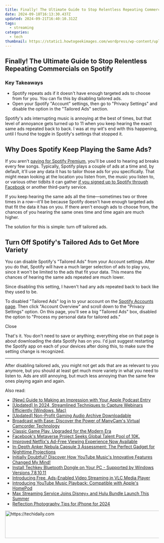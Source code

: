 ```yaml
---
title: Finally! The Ultimate Guide to Stop Relentless Repeating Commercials on Spotify
date: 2024-09-18T16:13:30.437Z
updated: 2024-09-21T16:40:10.312Z
tags:
  - streaming
categories:
  - tech
thumbnail: https://static1.howtogeekimages.com/wordpress/wp-content/uploads/2024/07/spotify-screen-with-some-ads.jpg
---
```


## Finally! The Ultimate Guide to Stop Relentless Repeating Commercials on Spotify

### Key Takeaways

* Spotify repeats ads if it doesn't have enough targeted ads to choose from for you. You can fix this by disabling tailored ads.
* Open your Spotify "Account" settings, then go to "Privacy Settings" and disable the option in the "Tailored Ads" section.

 Spotify's ads interrupting music is annoying at the best of times, but that level of annoyance gets turned up to 11 when you keep hearing the exact same ads repeated back to back. I was at my wit's end with this happening, until I found the toggle in Spotify's settings that stopped it.

##  Why Does Spotify Keep Playing the Same Ads?

 If you aren't [paying for Spotify Premium](https://twitter-videos.techidaily.com/new-in-2024-digital-drama-videoviral-sagas-unfold-online/), you'll be used to hearing ad breaks every few songs. Typically, Spotify plays a couple of ads at a time and, by default, it'll use any data it has to tailor those ads for you specifically. That might mean looking at the location you listen from, the music you listen to, or various other tidbits it can gather [if you signed up to Spotify through Facebook](https://win11.techidaily.com/resolving-msresourceappname-text-glitch-window11-edition/) or another third-party service.

 If you keep hearing the same ads all the time—sometimes two or three times in a row—it'll be because Spotify doesn't have enough targeted ads that fit the data it has on you. If there aren't enough ads to choose from, the chances of you hearing the same ones time and time again are much higher.

 The solution for this is simple: turn off tailored ads.

##  Turn Off Spotify's Tailored Ads to Get More Variety

 You can disable Spotify's "Tailored Ads" from your Account settings. After you do that, Spotify will have a much larger selection of ads to play you, since it won't be limited to the ads that fit your data. This means the chances of hearing the same ads repeated are much lower.

 Since disabling this setting, I haven't had any ads repeated back to back like they used to be.

 To disabled "Tailored Ads" log in to your account on the [Spotify Accounts page](https://accounts.spotify.com/). Then click "Account Overview" and scroll down to the "Privacy Settings" option. On this page, you'll see a big "Tailored Ads" box, disabled the option to "Process my personal data for tailored ads."

Close 

 That's it. You don't need to save or anything; everything else on that page is about downloading the data Spotify has on you. I'd just suggest restarting the Spotify app on each of your devices after doing this, to make sure the setting change is recognized.

---

 After disabling tailored ads, you might not get ads that are as relevant to you anymore, but you should at least get much more variety in what you need to listen to. Ads are still annoying, but much less annoying than the same few ones playing again and again.

<ins class="adsbygoogle"
     style="display:block"
     data-ad-format="autorelaxed"
     data-ad-client="ca-pub-7571918770474297"
     data-ad-slot="1223367746"></ins>

<ins class="adsbygoogle"
     style="display:block"
     data-ad-client="ca-pub-7571918770474297"
     data-ad-slot="8358498916"
     data-ad-format="auto"
     data-full-width-responsive="true"></ins>

<span class="atpl-alsoreadstyle">Also read:</span>
<div><ul>
<li><a href="https://some-knowledge.techidaily.com/new-guide-to-making-an-impression-with-your-apple-podcast-entry/"><u>[New] Guide to Making an Impression with Your Apple Podcast Entry</u></a></li>
<li><a href="https://screen-recording.techidaily.com/updated-in-2024-streamlined-techniques-to-capture-webinars-efficiently-windows-mac/"><u>[Updated] In 2024, Streamlined Techniques to Capture Webinars Efficiently (Windows, Mac)</u></a></li>
<li><a href="https://extra-skills.techidaily.com/updated-non-profit-gaming-audio-archive-downloadable/"><u>[Updated] Non-Profit Gaming Audio Archive Downloadable</u></a></li>
<li><a href="https://vp-tips.techidaily.com/broadcast-with-ease-discover-the-power-of-manycams-virtual-camcorder-technology/"><u>Broadcast with Ease: Discover the Power of ManyCam's Virtual Camcorder Technology</u></a></li>
<li><a href="https://games-able.techidaily.com/classic-game-play-upgraded-for-the-modern-era/"><u>Classic Game Play, Upgraded for the Modern Era</u></a></li>
<li><a href="https://facebook.techidaily.com/facebooks-metaverse-project-seeks-global-talent-pool-of-10k/"><u>Facebook's Metaverse Project Seeks Global Talent Pool of 10K.</u></a></li>
<li><a href="https://media-tips.techidaily.com/improved-netflixs-ad-free-viewing-experience-now-available/"><u>Improved Netflix's Ad-Free Viewing Experience Now Available</u></a></li>
<li><a href="https://media-tips.techidaily.com/in-depth-anker-nebula-capsule-3-assessment-the-perfect-gadget-for-nighttime-projections/"><u>In-Depth Anker Nebula Capsule 3 Assessment: The Perfect Gadget for Nighttime Projections</u></a></li>
<li><a href="https://media-tips.techidaily.com/initially-doubtful-discover-how-youtube-musics-innovative-features-changed-my-mind/"><u>Initially Doubtful? Discover How YouTube Music's Innovative Features Changed My Mind!</u></a></li>
<li><a href="https://hardware-updates.techidaily.com/install-techkey-bluetooth-dongle-on-your-pc-supported-by-windows-versions-781011/"><u>Install Techkey Bluetooth Dongle on Your PC - Supported by Windows Versions 7,8,10,11</u></a></li>
<li><a href="https://media-tips.techidaily.com/introducing-free-ads-enabled-video-streaming-in-vlc-media-player/"><u>Introducing Free, Ads-Enabled Video Streaming in VLC Media Player</u></a></li>
<li><a href="https://media-tips.techidaily.com/introducing-youtube-music-playback-compatible-with-apples-homepod/"><u>Introducing YouTube Music Playback: Compatible with Apple's HomePod</u></a></li>
<li><a href="https://media-tips.techidaily.com/max-streaming-service-joins-disneyplus-and-hulu-bundle-launch-this-summer/"><u>Max Streaming Service Joins Disney+ and Hulu Bundle Launch This Summer</u></a></li>
<li><a href="https://extra-guidance.techidaily.com/reflection-photography-tips-for-iphone-for-2024/"><u>Reflection Photography Tips for iPhone for 2024</u></a></li>
</ul></div>

<!-- affiliate ads begin -->
<a href="https://wigfever.sjv.io/c/5597632/2014854/22899" target="_top" id="2014854">
  <img src="//a.impactradius-go.com/display-ad/22899-2014854" border="0" alt="https://techidaily.com" width="728" height="90"/>
</a>
<img height="0" width="0" src="https://wigfever.sjv.io/i/5597632/2014854/22899" style="position:absolute;visibility:hidden;" border="0" />
<!-- affiliate ads end -->

